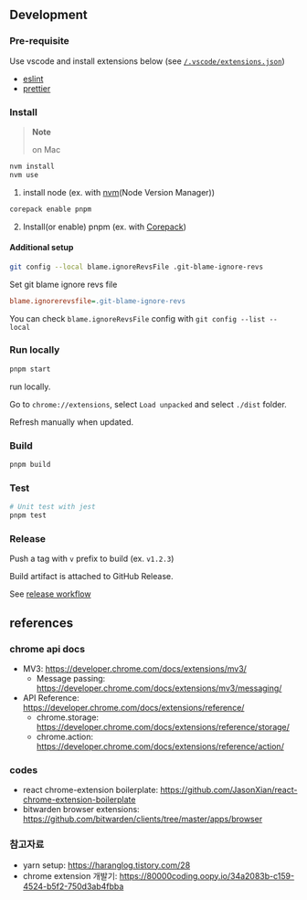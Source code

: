 ## Development

### Pre-requisite

Use vscode and install extensions below (see [`/.vscode/extensions.json`](/.vscode/extensions.json))

- [eslint](https://marketplace.visualstudio.com/items?itemName=dbaeumer.vscode-eslint)
- [prettier](https://marketplace.visualstudio.com/items?itemName=esbenp.prettier-vscode)

### Install

> **Note**
>
> on Mac

```sh
nvm install
nvm use
```
1. install node (ex. with [nvm](https://github.com/nvm-sh/nvm)(Node Version Manager))

```sh
corepack enable pnpm
```
2. Install(or enable) pnpm (ex. with [Corepack](https://nodejs.org/api/corepack.html))

#### Additional setup
```sh
git config --local blame.ignoreRevsFile .git-blame-ignore-revs
```
Set git blame ignore revs file

```ini
blame.ignorerevsfile=.git-blame-ignore-revs
```
You can check `blame.ignoreRevsFile` config with `git config --list --local`

### Run locally
```sh
pnpm start
```
run locally.

Go to `chrome://extensions`, select `Load unpacked` and select `./dist` folder.

Refresh manually when updated.

### Build
```sh
pnpm build
```

### Test
```sh
# Unit test with jest
pnpm test
```

### Release

Push a tag with `v` prefix to build (ex. `v1.2.3`)

Build artifact is attached to GitHub Release.

See [release workflow](/.github/workflows/release.yaml)

## references
### chrome api docs
- MV3: https://developer.chrome.com/docs/extensions/mv3/
  - Message passing: https://developer.chrome.com/docs/extensions/mv3/messaging/
- API Reference: https://developer.chrome.com/docs/extensions/reference/
  - chrome.storage: https://developer.chrome.com/docs/extensions/reference/storage/
  - chrome.action: https://developer.chrome.com/docs/extensions/reference/action/

### codes
- react chrome-extension boilerplate: https://github.com/JasonXian/react-chrome-extension-boilerplate
- bitwarden browser extensions: https://github.com/bitwarden/clients/tree/master/apps/browser

### 참고자료
- yarn setup: https://haranglog.tistory.com/28
- chrome extension 개발기: https://80000coding.oopy.io/34a2083b-c159-4524-b5f2-750d3ab4fbba
